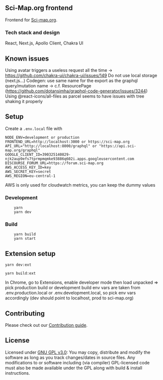 ## Sci-Map.org frontend

Frontend for [Sci-map.org](https://sci-map.org).

### Tech stack and design

React, Next.js, Apollo Client, Chakra UI

## Known issues

Using avatar triggers a useless request all the time -> https://github.com/chakra-ui/chakra-ui/issues/149
Do not use local storage (next.js...)
Codegen: use same name for the export as the graphql query/mutation name -> c.f. ResourcePage (https://github.com/dotansimha/graphql-code-generator/issues/3244)
Using @react-icons/all-files as parcel seems to have issues with tree shaking it properly

## Setup

Create a `.env.local` file with

```
NODE_ENV=development or production
FRONTEND_URL=http://localhost:3000 or https://sci-map.org
API_URL="http://localhost:8000/graphql" or "https://api.sci-map.org/graphql"
GOOGLE_CLIENT_ID=390325140829-njk2aup9efs7tprmpmqmke93886q602i.apps.googleusercontent.com
DISCOURSE_FORUM_URL=https://forum.sci-map.org
AWS_ACCESS_KEY_ID=key
AWS_SECRET_KEY=secret
AWS_REGION=eu-central-1
```

AWS is only used for cloudwatch metrics, you can keep the dummy values

### Development

```
    yarn
    yarn dev
```

### Build

```
    yarn build
    yarn start
```

## Extension setup

```
yarn dev:ext
```

```
yarn build:ext
```

In Chrome, go to Extensions, enable developer mode then load unpacked => pick production build or development build
env vars are taken from .env.production.local or .env.development.local, so pick env vars accordingly (dev should point to localhost, prod to sci-map.org)

## Contributing

Please check out our [Contribution guide](https://sci-map.org/about/contributing).

## License

Licensed under [GNU GPL v3.0](https://choosealicense.com/licenses/gpl-3.0/): You may copy, distribute and modify the software as long as you track changes/dates in source files. Any modifications to or software including (via compiler) GPL-licensed code must also be made available under the GPL along with build & install instructions.
